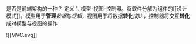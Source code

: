 是否是前端架构的一种？
定义
	1. 模型-视图-控制器。将软件分解为组件的[[设计模式]]。模型用于**管理***数据*与*逻辑*，视图用于将数据**转化**成UI，控制器将交互**转化**成对模型与视图的操作

![[MVC.svg]]